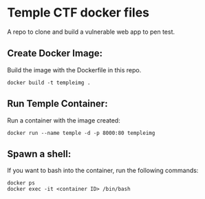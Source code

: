 # Temple CTF docker files

A repo to clone and build a vulnerable web app to pen test.

## Create Docker Image:

Build the image with the Dockerfile in this repo.

```
docker build -t templeimg .
```

## Run Temple Container:

Run a container with the image created:

```
docker run --name temple -d -p 8000:80 templeimg
```

## Spawn a shell:

If you want to bash into the container, run the following commands:

```
docker ps
docker exec -it <container ID> /bin/bash
```
